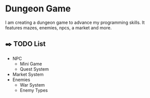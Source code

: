 # Dungeon Game

I am creating a dungeon game to advance my programming skills.
It features mazes, enemies, npcs, a market and more.

## ✒️ TODO List

- NPC
    - Mini Game
    - Quest System
- Market System
- Enemies
    - War System
    - Enemy Types
